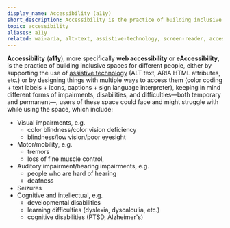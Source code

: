 ```yaml
---
display_name: Accessibility (a11y)
short_description: Accessibility is the practice of building inclusive spaces for different people.
topic: accessibility
aliases: a11y
related: wai-aria, alt-text, assistive-technology, screen-reader, accessibility-testing
---
```

**Accessibility** (**a11y**), more specifically **web accessibility** or **eAccessibility**, is the practice of building inclusive spaces for different people, either by supporting the use of [assistive technology](https://github.com/topics/assistive-technology) (ALT text, ARIA HTML attributes, etc.) or by designing things with multiple ways to access them (color coding + text labels + icons, captions + sign language interpreter), keeping in mind different forms of impairments, disabilities, and difficulties—both temporary and permanent—, users of these space could face and might struggle with while using the space, which include:  

* Visual impairments, e.g.
    * color blindness/color vision deficiency
    * blindness/low vision/poor eyesight
* Motor/mobility, e.g.
    * tremors
    * loss of fine muscle control,
* Auditory impairment/hearing impairments, e.g.
    * people who are hard of hearing
    * deafness 
* Seizures
* Cognitive and intellectual, e.g.
    *  developmental disabilities
    *  learning difficulties (dyslexia, dyscalculia, etc.)
    *  cognitive disabilities (PTSD, Alzheimer's)
